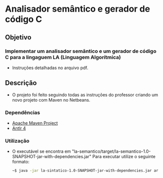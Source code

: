 #   Analisador semântico e gerador de código C

##  Objetivo

### Implementar um analisador semântico e um gerador de código C para a lingaguem LA (Linguagem Algorítmica) 

-   Instruções detalhadas no arquivo pdf.

##  Descrição 

-   O projeto foi feito seguindo todas as instruções do professor criando um novo projeto com Maven no Netbeans.

### Dependências

-   [Apache Maven Project](https://maven.apache.org)
-   [Antlr 4](https://www.antlr.org)

### Utilização

-   O executável se encontra em "la-semantico/target/la-semantico-1.0-SNAPSHOT-jar-with-dependencies.jar"
    Para executar utilize o seguinte formato:
    ```bash
    ~$ java -jar la-sintatico-1.0-SNAPSHOT-jar-with-dependencies.jar arquivoEntrada.txt arquivoSaida.txt
    ```
